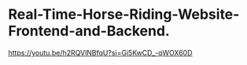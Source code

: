# Real-Time-Horse-Riding-Website-Frontend-and-Backend.

https://youtu.be/h2RQVlNBfqU?si=Gi5KwCD_-qWOX60D
